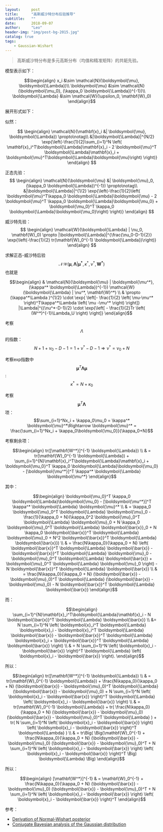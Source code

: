 ```yaml
---
layout:     post
title:      "高斯威沙特分布后验推导"
subtitle:   ""
date:       2018-09-07
author:     "Leo"
header-img: "img/post-bg-2015.jpg"
catalog: true
tags:
    - Gaussian-Wishart
---
```


>高斯威沙特分布是多元高斯分布（均值和精准矩阵）的共轭先验。


模型表示如下：

$$\begin{align}
x_i &\sim \mathcal{N}(\boldsymbol{\mu}, \boldsymbol{\Lambda})\\
\boldsymbol{\mu} &\sim \mathcal{N}(\boldsymbol{\mu_0}, (\kappa_0 \boldsymbol{\Lambda})^{-1})\\
\boldsymbol{\Lambda} &\sim \mathcal{W}(\upsilon_0, \mathbf{W}_0)
\end{align}$$

展开形式如下：

似然：

$$
\begin{align}
\mathcal{N}(\mathbf{x}_i &| \boldsymbol{\mu}, \boldsymbol{\Lambda}) 
\propto\notag\\ 
&|\boldsymbol{\Lambda}|^{N/2} 
\exp{\left(-\frac{1}{2}\sum_{i=1}^N \left( \mathbf{x}_i^T\boldsymbol{\Lambda}\mathbf{x}_i - 2 \boldsymbol{\mu}^T \boldsymbol{\Lambda}\mathbf{x}_i + \boldsymbol{\mu}^T\boldsymbol{\Lambda}\boldsymbol{\mu}\right) \right)}
\end{align}
$$

正态先验：
$$
\begin{align}
\mathcal{N}(\boldsymbol{\mu} &| \boldsymbol{\mu}_0, (\kappa_0 \boldsymbol{\Lambda})^{-1}) 
\propto\notag\\  
&|\boldsymbol{\Lambda}|^{1/2} 
\exp{\left(-\frac{1}{2}\left( \boldsymbol{\mu}^T\kappa_0 \boldsymbol{\Lambda}\boldsymbol{\mu} 
    - 2 \boldsymbol{\mu}^T \kappa_0 \boldsymbol{\Lambda}\boldsymbol{\mu_0} +
    \boldsymbol{\mu_0}^T \kappa_0 \boldsymbol{\Lambda}\boldsymbol{\mu_0}\right) \right)}
\end{align}
$$

威沙特先验：
$$
\begin{align}
\mathcal{W}(\boldsymbol{\Lambda} | \nu_0, \mathbf{W}_0) 
\propto
|\boldsymbol{\Lambda}|^{\frac{\nu_0-D-1}{2}} 
\exp{\left(-\frac{1}{2} tr(\mathbf{W}_0^{-1} \boldsymbol{\Lambda})\right)}
\end{align}
$$

求解正态-威沙特后验 
$$\mathcal{NW} (\mathbf{\mu}, \boldsymbol{\Lambda} | \boldsymbol{\mu^*}, \kappa^*, \nu^*, \mathbf{W^*})$$
也就是

$$\begin{align}
& \mathcal{N}(\boldsymbol{\mu} | \boldsymbol{\mu^*}, (\kappa^* \boldsymbol{\Lambda})^{-1}) \mathcal{W}(\boldsymbol{\Lambda} | \nu^*, \mathbf{W}^*) \\
& \propto (\kappa^*\Lambda )^{1/2} \cdot \exp{ \left[- \frac{1}{2} \left( \mu-\mu^* \right)^T\kappa^*\Lambda \left( \mu -\mu^* \right) \right]} 
 |\Lambda|^{(\nu^*-D-1)/2} \cdot \exp{\left[ -  \frac{1}{2}Tr \left( (W^*)^{-1}\Lambda_U \right) \right]} 
\end{align}$$

考察$$\Lambda$$的指数：
$$N+1+\nu_0-D-1 = 1 + \nu^*- D-1 \Rightarrow \nu^* = \nu_0 + N$$

考察exp指数中$$\boldsymbol{\mu}^T\boldsymbol{\Lambda}\boldsymbol{\mu}$$:
$$\kappa^* = N + \kappa_0$$

考察$$\boldsymbol{\mu}^T \boldsymbol{\Lambda}$$项：
$$\sum_{i=1}^Nx_i + \kappa_0\mu_0 = \kappa^* \boldsymbol{\mu}^*\Rightarrow \boldsymbol{\mu}^* = \frac{\sum_{i=1}^Nx_i + \kappa_0\boldsymbol{\mu_0}}{\kappa_0+N}$$

考察剩余项：

$$\begin{align}
tr([\mathbf{W^*}]^{-1} \boldsymbol{\Lambda}) \\
& = tr(\mathbf{W}_0^{-1} \boldsymbol{\Lambda}) + \sum_{i=1}^{N}\mathbf{x}_i^T\boldsymbol{\Lambda}\mathbf{x}_i + \boldsymbol{\mu_0}^T \kappa_0 \boldsymbol{\Lambda}\boldsymbol{\mu_0} - [\boldsymbol{\mu^*}]^T \kappa^* \boldsymbol{\Lambda} \boldsymbol{\mu^*}  
\end{align}$$

其中：

$$\begin{align}
\boldsymbol{\mu_0}^T \kappa_0 \boldsymbol{\Lambda}\boldsymbol{\mu_0} - [\boldsymbol{\mu^*}]^T \kappa^* \boldsymbol{\Lambda} \boldsymbol{\mu}^* \\
& = \kappa_0 \boldsymbol{\mu}_0^T \boldsymbol{\Lambda} \boldsymbol{\mu}_0 - \frac{1}{\kappa_0 + N}(\kappa_0^2 \boldsymbol{\mu}_0^T \boldsymbol{\Lambda} \boldsymbol{\mu}_0 + N \kappa_0 \boldsymbol{\mu}_0^T \boldsymbol{\Lambda} \boldsymbol{\bar{x}}_0 + N \kappa_0 \boldsymbol{\bar{x}}^T \boldsymbol{\Lambda} \boldsymbol{\mu}_0 + N^2 \boldsymbol{\bar{x}}^T \boldsymbol{\Lambda} \boldsymbol{\bar{x}}) \\
& = \frac{N\kappa_0}{\kappa_0 + N} \left( \boldsymbol{\bar{x}}^T \boldsymbol{\Lambda} \boldsymbol{\bar{x}} - \boldsymbol{\bar{x}}^T \boldsymbol{\Lambda} \boldsymbol{\mu}_0 - \boldsymbol{\mu}_0^T \boldsymbol{\Lambda} \boldsymbol{\bar{x}} + \boldsymbol{\mu}_0^T \boldsymbol{\Lambda} \boldsymbol{\mu}_0 \right) - N \boldsymbol{\bar{x}}^T \boldsymbol{\Lambda} \boldsymbol{\bar{x}} \\
& = \frac{N\kappa_0}{\kappa_0 + N} (\boldsymbol{\bar{x}} - \boldsymbol{\mu}_0)^T \boldsymbol{\Lambda} (\boldsymbol{\bar{x}} - \boldsymbol{\mu}_0) - N \boldsymbol{\bar{x}}^T \boldsymbol{\Lambda} \boldsymbol{\bar{x}} 
\end{align}$$

而：

$$\begin{align}
\sum_{i=1}^{N}\mathbf{x}_i^T\boldsymbol{\Lambda}\mathbf{x}_i - N \boldsymbol{\bar{x}}^T \boldsymbol{\Lambda} \boldsymbol{\bar{x}} \\
&= N \sum_{i=1}^N \left( \boldsymbol{x}_i^T \boldsymbol{\Lambda} \boldsymbol{x}_i - \boldsymbol{x}_i^T \boldsymbol{\Lambda} \boldsymbol{\bar{x}} - \boldsymbol{\bar{x}}^T \boldsymbol{\Lambda} \boldsymbol{x}_i + \boldsymbol{\bar{x}}^T \boldsymbol{\Lambda} \boldsymbol{\bar{x}} \right) \\
& = N \sum_{i=1}^N \left( \boldsymbol{x}_i - \boldsymbol{\bar{x}} \right)^T \boldsymbol{\Lambda} \left( \boldsymbol{x}_i - \boldsymbol{\bar{x}} \right).
\end{align}$$

所以：

$$\begin{align}
tr([\mathbf{W^*}]^{-1} \boldsymbol{\Lambda}) \\
& = tr(\mathbf{W}_0^{-1} \boldsymbol{\Lambda}) + \frac{N\kappa_0}{\kappa_0 + N} (\boldsymbol{\bar{x}} - \boldsymbol{\mu}_0)^T \boldsymbol{\Lambda} (\boldsymbol{\bar{x}} - \boldsymbol{\mu}_0) + N \sum_{i=1}^N \left( \boldsymbol{x}_i - \boldsymbol{\bar{x}} \right)^T \boldsymbol{\Lambda} \left( \boldsymbol{x}_i - \boldsymbol{\bar{x}} \right) \\
& = tr(\mathbf{W}_0^{-1} \boldsymbol{\Lambda}) + tr( \frac{N\kappa_0}{\kappa_0 + N} (\boldsymbol{\bar{x}} - \boldsymbol{\mu}_0) (\boldsymbol{\bar{x}} - \boldsymbol{\mu}_0)^T \boldsymbol{\Lambda} ) + tr( N \sum_{i=1}^N \left( \boldsymbol{x}_i - \boldsymbol{\bar{x}} \right) \left( \boldsymbol{x}_i - \boldsymbol{\bar{x}} \right)^T \boldsymbol{\Lambda} ) \\
& = tr\Big( \Big(\mathbf{W}_0^{-1} + \frac{N\kappa_0}{\kappa_0 + N} (\boldsymbol{\bar{x}} - \boldsymbol{\mu}_0) (\boldsymbol{\bar{x}} - \boldsymbol{\mu}_0)^T + N \sum_{i=1}^N \left( \boldsymbol{x}_i - \boldsymbol{\bar{x}} \right) \left( \boldsymbol{x}_i - \boldsymbol{\bar{x}} \right)^T \Big) \boldsymbol{\Lambda}  \Big)
\end{align}$$

所以：

$$\begin{align}
[\mathbf{W^*}]^{-1} 
& = \mathbf{W}_0^{-1} + \frac{N\kappa_0}{\kappa_0 + N} (\boldsymbol{\bar{x}} - \boldsymbol{\mu}_0) (\boldsymbol{\bar{x}} - \boldsymbol{\mu}_0)^T + N \sum_{i=1}^N \left( \boldsymbol{x}_i - \boldsymbol{\bar{x}} \right) \left( \boldsymbol{x}_i - \boldsymbol{\bar{x}} \right)^T  
\end{align}$$




参考：
- [Derivation of Normal-Wishart posterior](https://stats.stackexchange.com/questions/153241/derivation-of-normal-wishart-posterior)
- [Conjugate Bayesian analysis of the Gaussian distribution](https://www.cs.ubc.ca/~murphyk/Papers/bayesGauss.pdf)

